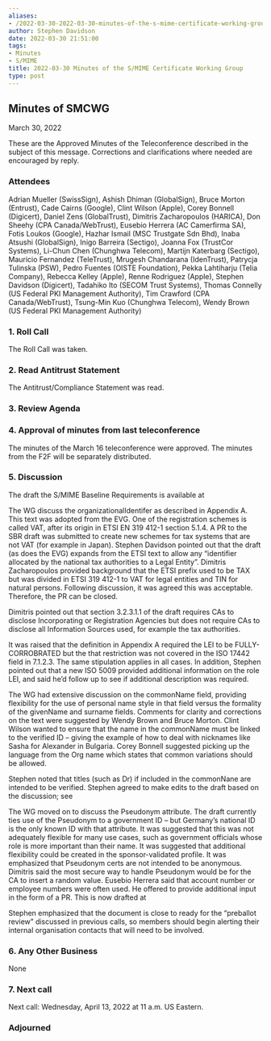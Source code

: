 ```yaml
---
aliases:
- /2022-03-30-2022-03-30-minutes-of-the-s-mime-certificate-working-group/
author: Stephen Davidson
date: 2022-03-30 21:51:00
tags:
- Minutes
- S/MIME
title: 2022-03-30 Minutes of the S/MIME Certificate Working Group 
type: post
---
```


## Minutes of SMCWG 

March 30, 2022

These are the Approved Minutes of the Teleconference described in the subject of this message. Corrections and clarifications where needed are encouraged by reply.

### Attendees 

Adrian Mueller (SwissSign), Ashish Dhiman (GlobalSign), Bruce Morton (Entrust), Cade Cairns (Google), Clint Wilson (Apple), Corey Bonnell (Digicert), Daniel Zens (GlobalTrust), Dimitris Zacharopoulos (HARICA), Don Sheehy (CPA Canada/WebTrust), Eusebio Herrera (AC Camerfirma SA), Fotis Loukos (Google), Hazhar Ismail (MSC Trustgate Sdn Bhd), Inaba Atsushi (GlobalSign), Inigo Barreira (Sectigo), Joanna Fox (TrustCor Systems), Li-Chun Chen (Chunghwa Telecom), Martijn Katerbarg (Sectigo), Mauricio Fernandez (TeleTrust), Mrugesh Chandarana (IdenTrust), Patrycja Tulinska (PSW), Pedro Fuentes (OISTE Foundation), Pekka Lahtiharju (Telia Company), Rebecca Kelley (Apple), Renne Rodriguez (Apple), Stephen Davidson (Digicert), Tadahiko Ito (SECOM Trust Systems), Thomas Connelly (US Federal PKI Management Authority), Tim Crawford (CPA Canada/WebTrust), Tsung-Min Kuo (Chunghwa Telecom), Wendy Brown (US Federal PKI Management Authority)

### 1. Roll Call 

The Roll Call was taken.

### 2. Read Antitrust Statement 

The Antitrust/Compliance Statement was read.

### 3. Review Agenda 

### 4. Approval of minutes from last teleconference 

The minutes of the March 16 teleconference were approved. The minutes from the F2F will be separately distributed.

### 5. Discussion 

The draft the S/MIME Baseline Requirements is available at

The WG discuss the organizationalIdentifer as described in Appendix A. This text was adopted from the EVG. One of the registration schemes is called VAT, after its origin in ETSI EN 319 412-1 section 5.1.4. A PR to the SBR draft was submitted to create new schemes for tax systems that are not VAT (for example in Japan). Stephen Davidson pointed out that the draft (as does the EVG) expands from the ETSI text to allow any “identifier allocated by the national tax authorities to a Legal Entity”. Dimitris Zacharopoulos provided background that the ETSI prefix used to be TAX but was divided in ETSI 319 412-1 to VAT for legal entities and TIN for natural persons. Following discussion, it was agreed this was acceptable. Therefore, the PR can be closed.

Dimitris pointed out that section 3.2.3.1.1 of the draft requires CAs to disclose Incorporating or Registration Agencies but does not require CAs to disclose all Information Sources used, for example the tax authorities.

It was raised that the definition in Appendix A required the LEI to be FULLY-CORROBRATED but the that restriction was not covered in the ISO 17442 field in 7.1.2.3. The same stipulation applies in all cases. In addition, Stephen pointed out that a new ISO 5009 provided additional information on the role LEI, and said he’d follow up to see if additional description was required.

The WG had extensive discussion on the commonName field, providing flexibility for the use of personal name style in that field versus the formality of the givenName and surname fields. Comments for clarity and corrections on the text were suggested by Wendy Brown and Bruce Morton. Clint Wilson wanted to ensure that the name in the commonName must be linked to the verified ID – giving the example of how to deal with nicknames like Sasha for Alexander in Bulgaria. Corey Bonnell suggested picking up the language from the Org name which states that common variations should be allowed.

Stephen noted that titles (such as Dr) if included in the commonNane are intended to be verified. Stephen agreed to make edits to the draft based on the discussion; see

The WG moved on to discuss the Pseudonym attribute. The draft currently ties use of the Pseudonym to a government ID – but Germany’s national ID is the only known ID with that attribute. It was suggested that this was not adequately flexible for many use cases, such as government officials whose role is more important than their name. It was suggested that additional flexibility could be created in the sponsor-validated profile. It was emphasized that Pseudonym certs are not intended to be anonymous. Dimitris said the most secure way to handle Pseudonym would be for the CA to insert a random value. Eusebio Herrera said that account number or employee numbers were often used. He offered to provide additional input in the form of a PR. This is now drafted at

Stephen emphasized that the document is close to ready for the “preballot review” discussed in previous calls, so members should begin alerting their internal organisation contacts that will need to be involved.

### 6. Any Other Business 

None

### 7. Next call 

Next call: Wednesday, April 13, 2022 at 11 a.m. US Eastern.

### Adjourned